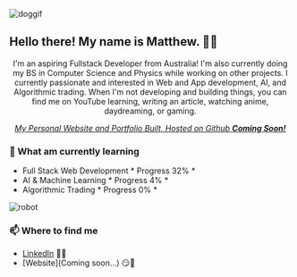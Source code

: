 ![doggif](https://github.com/mvttn/mvttn/assets/85101143/ecd17d73-2f60-4c3b-828a-c9af16166476)

<h2>Hello there! My name is Matthew. 👋🤓</h2>
<p align="center">I'm an aspiring Fullstack Developer from Australia!
I'm also currently doing my BS in Computer Science and Physics while working on other projects.
I currently passionate and interested in Web and App development, AI, and Algorithmic trading.
When I'm not developing and building things, you can find me on YouTube learning, writing an article, watching anime, daydreaming, or gaming.</p>

<em><p align="center"><a href="#">My Personal Website and Portfolio Built, Hosted on Github <strong>Coming Soon!</strong></a></p></em>
<p>

### 📖 What am currently learning
- Full Stack Web Development  * Progress 32% *
- AI & Machine Learning  * Progress 4% *
- Algorithmic Trading * Progress 0% *

![robot](https://github.com/mvttn/mvttn/assets/85101143/d9695b58-eb86-4ada-8049-1840241bb25b)

### 📫 Where to find me
- [LinkedIn](www.linkedin.com/in/mvttn) 👨💼
- [Website](Coming soon...) 😏🔗

<!--
**mvttn/mvttn** is a ✨ _special_ ✨ repository because its `README.md` (this file) appears on your GitHub profile.

Here are some ideas to get you started:

- 🔭 I’m currently working on ...
- 🌱 I’m currently learning ...
- 👯 I’m looking to collaborate on ...
- 🤔 I’m looking for help with ...
- 💬 Ask me about ...
- 📫 How to reach me: ...
- 😄 Pronouns: ...
- ⚡ Fun fact: ...
-->
